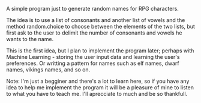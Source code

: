 A simple program just to generate random names for RPG characters.

The idea is to use a list of consonants and another list of vowels and the method random.choice to choose between the elements of the two lists, but first ask to the user to delimit the number of consonants and vowels he wants to the name.

This is the first idea, but I plan to implement the program later; perhaps with Machine Learning - storing the user input data and learning the user's preferences. Or writting a pattern for names such as elf names, dwarf names, vikings names, and so on.

Note: I'm just a begginer and there's a lot to learn here, so if you have any idea to help me implement the program it will be a pleasure of mine to listen to what you have to teach me. I'll aprecciate to much and be so thankfull.
